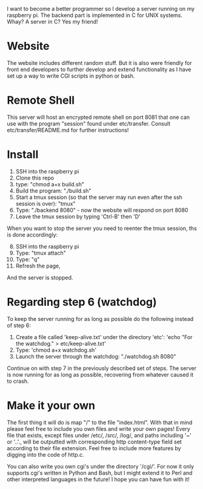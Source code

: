 I want to become a better programmer so I develop a server running on my raspberry pi.
The backend part is implemented in C for UNIX systems. Whay? A server in C? Yes my friend!

# Website

The website includes different random stuff. 
But it is also were friendly for front end developers to further develop
and extend functionality as I have set up a way to write CGI scripts in python or bash. 

# Remote Shell
This server will host an encrypted remote shell on port 8081 that one can use 
with the program "session" found under etc/transfer. Consult etc/transfer/README.md 
for further instructions!

# Install

1. SSH into the raspberry pi
2. Clone this repo
3. type: "chmod a+x build.sh"
4. Build the program: "./build.sh" 
5. Start a tmux session (so that the server may run even after the ssh session is over): "tmux"
6. Type: "./backend 8080" - now the website will respond on port 8080
7. Leave the tmux session by typing 'Ctrl-B' then 'D'

When you want to stop the server you need to reenter the tmux session, ths is done accordingly:

8. SSH into the raspberry pi
9. Type: "tmux attach" 
10. Type: "q"
11. Refresh the page,

And the server is stopped.

# Regarding step 6 (watchdog)
To keep the server running for as long as possible do the following instead of step 6:

1. Create a file called 'keep-alive.txt' under the directory 'etc': 'echo "For the watchdog." > etc/keep-alive.txt' 
2. Type: 'chmod a+x watchdog.sh'
3. Launch the server through the watchdog: "./watchdog.sh 8080"

Continue on with step 7 in the previously described set of steps.
The server is now running for as long as possible, recovering from whatever caused it to crash. 

# Make it your own

The first thing it will do is map "/" to the file "index.html".
With that in mind please feel free to include you own files and write your own pages!
Every file that exists, except files under /etc/, /src/, /log/, and paths including '~' or '..'., 
will be outputted with corresponding http content-type field set according to their file extension. 
Feel free to include more features by digging into the code of http.c. 

You can also write you own cgi's under the directory '/cgi/'. For now it only supports cgi's written in Python and Bash, 
but I might extend it to Perl and other interpreted languages in the future! 
I hope you can have fun with it!
